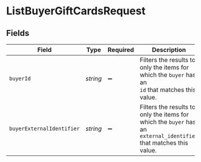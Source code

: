 # ListBuyerGiftCardsRequest


## Fields

| Field                                                                                                             | Type                                                                                                              | Required                                                                                                          | Description                                                                                                       | Example                                                                                                           |
| ----------------------------------------------------------------------------------------------------------------- | ----------------------------------------------------------------------------------------------------------------- | ----------------------------------------------------------------------------------------------------------------- | ----------------------------------------------------------------------------------------------------------------- | ----------------------------------------------------------------------------------------------------------------- |
| `buyerId`                                                                                                         | *string*                                                                                                          | :heavy_minus_sign:                                                                                                | Filters the results to only the items for which the `buyer` has an<br/>`id` that matches this value.              | 8724fd24-5489-4a5d-90fd-0604df7d3b83                                                                              |
| `buyerExternalIdentifier`                                                                                         | *string*                                                                                                          | :heavy_minus_sign:                                                                                                | Filters the results to only the items for which the `buyer` has an<br/>`external_identifier` that matches this value. | user-12345                                                                                                        |
